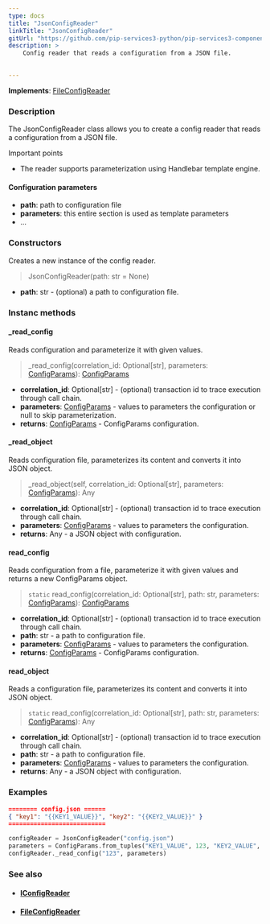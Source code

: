 ```yaml
---
type: docs
title: "JsonConfigReader"
linkTitle: "JsonConfigReader"
gitUrl: "https://github.com/pip-services3-python/pip-services3-components-python"
description: >
    Config reader that reads a configuration from a JSON file.

    
---
```


**Implements**: [FileConfigReader](../file_config_reader)

### Description

The JsonConfigReader class allows you to create a config reader that reads a configuration from a JSON file.

Important points

- The reader supports parameterization using Handlebar template engine.

#### Configuration parameters

- **path**: path to configuration file
- **parameters**: this entire section is used as template parameters
- ...


### Constructors
Creates a new instance of the config reader.

> JsonConfigReader(path: str = None)

- **path**: str - (optional) a path to configuration file.


### Instanc methods


#### _read_config
Reads configuration and parameterize it with given values.

> _read_config(correlation_id: Optional[str], parameters: [ConfigParams](../../../commons/config/config_params)): [ConfigParams](../../../commons/config/config_params)

- **correlation_id**: Optional[str] - (optional) transaction id to trace execution through call chain.
- **parameters**: [ConfigParams](../../../commons/config/config_params) - values to parameters the configuration or null to skip parameterization.
- **returns**: [ConfigParams](../../../commons/config/config_params) - ConfigParams configuration.


#### _read_object
Reads configuration file, parameterizes its content and converts it into JSON object.

> _read_object(self, correlation_id: Optional[str], parameters: [ConfigParams](../../../commons/config/config_params)): Any

- **correlation_id**: Optional[str] - (optional) transaction id to trace execution through call chain.
- **parameters**: [ConfigParams](../../../commons/config/config_params) - values to parameters the configuration.
- **returns**: Any - a JSON object with configuration.


#### read_config
Reads configuration from a file, parameterize it with given values and returns a new ConfigParams object.

> `static` read_config(correlation_id: Optional[str], path: str, parameters: [ConfigParams](../../../commons/config/config_params)): [ConfigParams](../../../commons/config/config_params)

- **correlation_id**: Optional[str] - (optional) transaction id to trace execution through call chain.
- **path**: str - a path to configuration file.
- **parameters**: [ConfigParams](../../../commons/config/config_params) - values to parameters the configuration.
- **returns**: [ConfigParams](../../../commons/config/config_params) - ConfigParams configuration.


#### read_object
Reads a configuration file, parameterizes its content and converts it into JSON object.

> `static` read_config(correlation_id: Optional[str], path: str, parameters: [ConfigParams](../../../commons/config/config_params)): Any

- **correlation_id**: Optional[str] - (optional) transaction id to trace execution through call chain.
- **path**: str - a path to configuration file.
- **parameters**: [ConfigParams](../../../commons/config/config_params) - values to parameters the configuration.
- **returns**: Any - a JSON object with configuration.

### Examples

```json
======== config.json ======
{ "key1": "{{KEY1_VALUE}}", "key2": "{{KEY2_VALUE}}" }
===========================
```
    
        
```python
configReader = JsonConfigReader("config.json")
parameters = ConfigParams.from_tuples("KEY1_VALUE", 123, "KEY2_VALUE", "ABC")
configReader._read_config("123", parameters)
```

### See also
- #### [IConfigReader](../iconfig_reader)
- #### [FileConfigReader](../file_config_reader)
